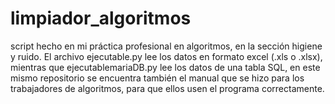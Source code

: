 # limpiador_algoritmos
script hecho en mi práctica profesional en algoritmos, en la sección higiene y ruido.
El archivo ejecutable.py lee los datos en formato excel (.xls o .xlsx), mientras que ejecutablemariaDB.py lee los datos de una tabla SQL, en este mismo repositorio se encuentra también el manual que se hizo para los trabajadores de algoritmos, para que ellos usen el programa correctamente.

